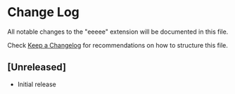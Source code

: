 # Change Log

All notable changes to the "eeeee" extension will be documented in this file.

Check [Keep a Changelog](http://keepachangelog.com/) for recommendations on how to structure this file.

## [Unreleased]

- Initial release